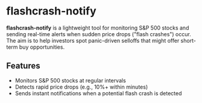 # flashcrash-notify

**flashcrash-notify** is a lightweight tool for monitoring S&P 500 stocks and sending real-time alerts when sudden price drops ("flash crashes") occur. The aim is to help investors spot panic-driven selloffs that might offer short-term buy opportunities.

## Features

- Monitors S&P 500 stocks at regular intervals
- Detects rapid price drops (e.g., 10%+ within minutes)
- Sends instant notifications when a potential flash crash is detected

